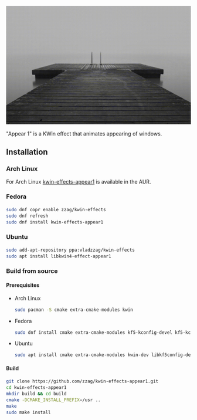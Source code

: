 ![Slow motion](demo/slow-motion.gif)

"Appear 1" is a KWin effect that animates appearing of windows.

## Installation

### Arch Linux

For Arch Linux [kwin-effects-appear1](https://aur.archlinux.org/packages/kwin-effects-appear1/)
is available in the AUR.

### Fedora

```sh
sudo dnf copr enable zzag/kwin-effects
sudo dnf refresh
sudo dnf install kwin-effects-appear1
```

### Ubuntu

```sh
sudo add-apt-repository ppa:vladzzag/kwin-effects
sudo apt install libkwin4-effect-appear1
```

### Build from source

#### Prerequisites

* Arch Linux
  ```sh
  sudo pacman -S cmake extra-cmake-modules kwin
  ```
* Fedora
  ```sh
  sudo dnf install cmake extra-cmake-modules kf5-kconfig-devel kf5-kcoreaddons-devel kf5-kwindowsystem-devel kwin-devel qt5-qtbase-devel
  ```
* Ubuntu
  ```sh
  sudo apt install cmake extra-cmake-modules kwin-dev libkf5config-dev libkf5coreaddons-dev libkf5windowsystem-dev qtbase5-dev
  ```

#### Build

```sh
git clone https://github.com/zzag/kwin-effects-appear1.git
cd kwin-effects-appear1
mkdir build && cd build
cmake -DCMAKE_INSTALL_PREFIX=/usr ..
make
sudo make install
```
